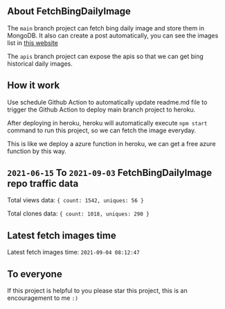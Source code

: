 ## About FetchBingDailyImage

The `main` branch project can fetch bing daily image and store them in MongoDB.
It also can create a post automatically, you can see the images list in [this website](https://oursalbum.netlify.app)

The `apis` branch project can expose the apis so that we can get bing historical daily images.

## How it work

Use schedule Github Action to automatically update readme.md file to trigger the Github Action to deploy main branch project to heroku.

After deploying in heroku, heroku will automatically execute `npm start` command to run this project, so we can fetch the image everyday.

This is like we deploy a azure function in heroku, we can get a free azure function by this way.

## `2021-06-15` To `2021-09-03` FetchBingDailyImage repo traffic data

Total views data: `{ count: 1542, uniques: 56 }`

Total clones data: `{ count: 1018, uniques: 290 }`

## Latest fetch images time

Latest fetch images time: `2021-09-04 08:12:47`

## To everyone

If this project is helpful to you please star this project, this is an encouragement to me `:)`



